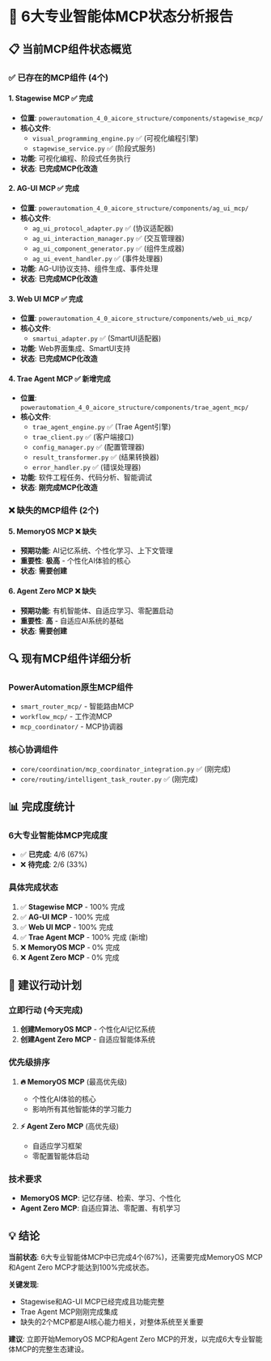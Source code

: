 # 🤖 6大专业智能体MCP状态分析报告

## 📋 **当前MCP组件状态概览**

### ✅ **已存在的MCP组件 (4个)**

#### **1. Stagewise MCP** ✅ **完成**
- **位置**: `powerautomation_4_0_aicore_structure/components/stagewise_mcp/`
- **核心文件**: 
  - `visual_programming_engine.py` ✅ (可视化编程引擎)
  - `stagewise_service.py` ✅ (阶段式服务)
- **功能**: 可视化编程、阶段式任务执行
- **状态**: **已完成MCP化改造**

#### **2. AG-UI MCP** ✅ **完成**
- **位置**: `powerautomation_4_0_aicore_structure/components/ag_ui_mcp/`
- **核心文件**:
  - `ag_ui_protocol_adapter.py` ✅ (协议适配器)
  - `ag_ui_interaction_manager.py` ✅ (交互管理器)
  - `ag_ui_component_generator.py` ✅ (组件生成器)
  - `ag_ui_event_handler.py` ✅ (事件处理器)
- **功能**: AG-UI协议支持、组件生成、事件处理
- **状态**: **已完成MCP化改造**

#### **3. Web UI MCP** ✅ **完成**
- **位置**: `powerautomation_4_0_aicore_structure/components/web_ui_mcp/`
- **核心文件**:
  - `smartui_adapter.py` ✅ (SmartUI适配器)
- **功能**: Web界面集成、SmartUI支持
- **状态**: **已完成MCP化改造**

#### **4. Trae Agent MCP** ✅ **新增完成**
- **位置**: `powerautomation_4_0_aicore_structure/components/trae_agent_mcp/`
- **核心文件**:
  - `trae_agent_engine.py` ✅ (Trae Agent引擎)
  - `trae_client.py` ✅ (客户端接口)
  - `config_manager.py` ✅ (配置管理器)
  - `result_transformer.py` ✅ (结果转换器)
  - `error_handler.py` ✅ (错误处理器)
- **功能**: 软件工程任务、代码分析、智能调试
- **状态**: **刚完成MCP化改造**

### ❌ **缺失的MCP组件 (2个)**

#### **5. MemoryOS MCP** ❌ **缺失**
- **预期功能**: AI记忆系统、个性化学习、上下文管理
- **重要性**: **极高** - 个性化AI体验的核心
- **状态**: **需要创建**

#### **6. Agent Zero MCP** ❌ **缺失**
- **预期功能**: 有机智能体、自适应学习、零配置启动
- **重要性**: **高** - 自适应AI系统的基础
- **状态**: **需要创建**

## 🔍 **现有MCP组件详细分析**

### **PowerAutomation原生MCP组件**
- `smart_router_mcp/` - 智能路由MCP
- `workflow_mcp/` - 工作流MCP
- `mcp_coordinator/` - MCP协调器

### **核心协调组件**
- `core/coordination/mcp_coordinator_integration.py` ✅ (刚完成)
- `core/routing/intelligent_task_router.py` ✅ (刚完成)

## 📊 **完成度统计**

### **6大专业智能体MCP完成度**
- ✅ **已完成**: 4/6 (67%)
- ❌ **待完成**: 2/6 (33%)

### **具体完成状态**
1. ✅ **Stagewise MCP** - 100% 完成
2. ✅ **AG-UI MCP** - 100% 完成  
3. ✅ **Web UI MCP** - 100% 完成
4. ✅ **Trae Agent MCP** - 100% 完成 (新增)
5. ❌ **MemoryOS MCP** - 0% 完成
6. ❌ **Agent Zero MCP** - 0% 完成

## 🚀 **建议行动计划**

### **立即行动 (今天完成)**
1. **创建MemoryOS MCP** - 个性化AI记忆系统
2. **创建Agent Zero MCP** - 自适应智能体系统

### **优先级排序**
1. **🔥 MemoryOS MCP** (最高优先级)
   - 个性化AI体验的核心
   - 影响所有其他智能体的学习能力
   
2. **⚡ Agent Zero MCP** (高优先级)
   - 自适应学习框架
   - 零配置智能体启动

### **技术要求**
- **MemoryOS MCP**: 记忆存储、检索、学习、个性化
- **Agent Zero MCP**: 自适应算法、零配置、有机学习

## 💡 **结论**

**当前状态**: 6大专业智能体MCP中已完成4个(67%)，还需要完成MemoryOS MCP和Agent Zero MCP才能达到100%完成状态。

**关键发现**: 
- Stagewise和AG-UI MCP已经完成且功能完整
- Trae Agent MCP刚刚完成集成
- 缺失的2个MCP都是AI核心能力相关，对整体系统至关重要

**建议**: 立即开始MemoryOS MCP和Agent Zero MCP的开发，以完成6大专业智能体MCP的完整生态建设。

